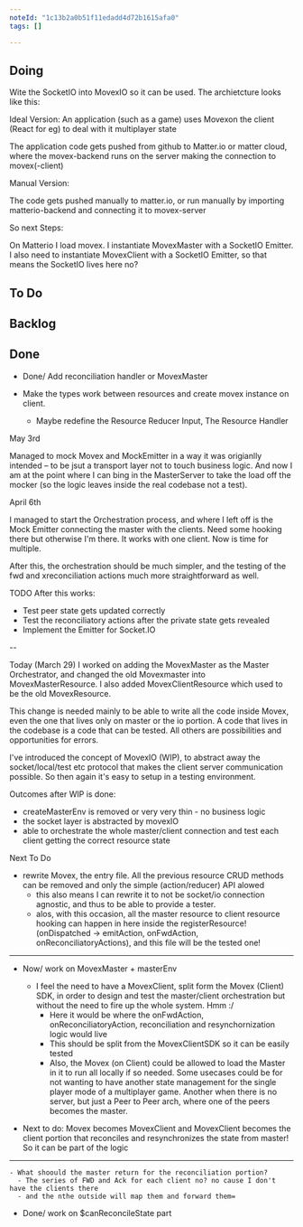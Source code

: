 ```yaml
---
noteId: "1c13b2a0b51f11edadd4d72b1615afa0"
tags: []

---
```


## Doing

Wite the SocketIO into MovexIO so it can be used. The archietcture looks like this:

Ideal Version:
An application (such as a game) uses Movexon the client (React for eg) to deal with it multiplayer state

The application code gets pushed from github to Matter.io or matter cloud, where the movex-backend runs on the server making the connection to movex(-client)

Manual Version:

The code gets pushed manually to matter.io, or run manually by importing matterio-backend and connecting it to movex-server

So next Steps:

On Matterio I load movex. I instantiate MovexMaster with a SocketIO Emitter. I also need to instantiate MovexClient with a SocketIO Emitter, so that means the SocketIO lives here no?

## To Do

## Backlog

## Done

- Done/ Add reconciliation handler or MovexMaster 

- Make the types work between resources and create movex instance on client.
  - Maybe redefine the Resource Reducer Input, The Resource Handler

May 3rd

Managed to mock Movex and MockEmitter in a way it was origianlly intended – to be jsut a transport layer not to touch business logic. And now I am at the point 
where I can bing in the MasterServer to take the load off the mocker (so the logic leaves inside the real codebase not a test).

April 6th

I managed to start the Orchestration process, and where I left off is the Mock Emitter connecting the master with the clients. Need some hooking there but otherwise 
I'm there. It works with one client. Now is time for multiple.

After this, the orchestration should be much simpler, and the testing of the fwd and xreconciliation actions much more straightforward as well.

TODO After this works:
- Test peer state gets updated correctly
- Test the reconciliatory actions after the private state gets revealed
- Implement the Emitter for Socket.IO

--

Today (March 29) I worked on adding the MovexMaster as the Master Orchestrator, and changed the old Movexmaster into MovexMasterResource.
I also added MovexClientResource which used to be the old MovexResource.

This change is needed mainly to be able to write all the code inside Movex, even the one that lives only on master or the io portion. A code that lives in the codebase is a code that can be tested. All others are possibilities and opportunities for errors.

I've introduced the concept of MovexIO (WIP), to abstract away the socket/local/test etc protocol that makes the client server communication possible. So then again it's easy to setup in a testing environment.

Outcomes after WIP is done:
- createMasterEnv is removed or very very thin - no business logic
- the socket layer is abstracted by movexIO
- able to orchestrate the whole master/client connection and test each client getting the correct resource state

Next To Do

- rewrite Movex, the entry file. All the previous resource CRUD methods can be removed and only the simple (action/reducer) API alowed
  - this also means I can rewrite it to not be socket/io connection agnostic, and thus to be able to provide a tester. 
  - alos, with this occasion, all the master resource to client resource hooking can happen in here inside the registerResource! (onDispatched -> emitAction, onFwdAction, onReconciliatoryActions), and this file will be the tested one! 

----

- Now/ work on MovexMaster + masterEnv
  - I feel the need to have a MovexClient, split form the Movex (Client) SDK, in order to design and test the master/client orchestration but without the need to fire up the whole system. Hmm :/
    - Here it would be where the onFwdAction, onReconciliatoryAction, reconciliation and resynchornization logic would live
    - This should be split from the MovexClientSDK so it can be easily tested
    - Also, the Movex (on Client) could be allowed to load the Master in it to run all locally if so needed. Some usecases could be for not wanting to have another state management for the single player mode of a multiplayer game. Another when there is no server, but just a Peer to Peer arch, where one of the peers becomes the master.

- Next to do: Movex becomes MovexClient and MovexClient becomes the client portion that reconciles and resynchronizes the state from master! So it can be part of the logic 
---

    - What shoould the master return for the reconciliation portion?
      - The series of FWD and Ack for each client no? no cause I don't have the clients there
      - and the nthe outside will map them and forward them=

- Done/ work on $canReconcileState part